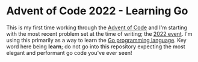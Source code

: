 # Advent of Code 2022 - Learning Go

This is my first time working through the [Advent of Code](https://adventofcode.com/)
and I'm starting with the most recent problem set at the time of writing; the
[2022 event](https://adventofcode.com/2022). I'm using this primarily as a way
to learn the [Go programming language](https://go.dev/). Key word here being
**learn**; do not go into this repository expecting the most elegant and
performant go code you've ever seen!

